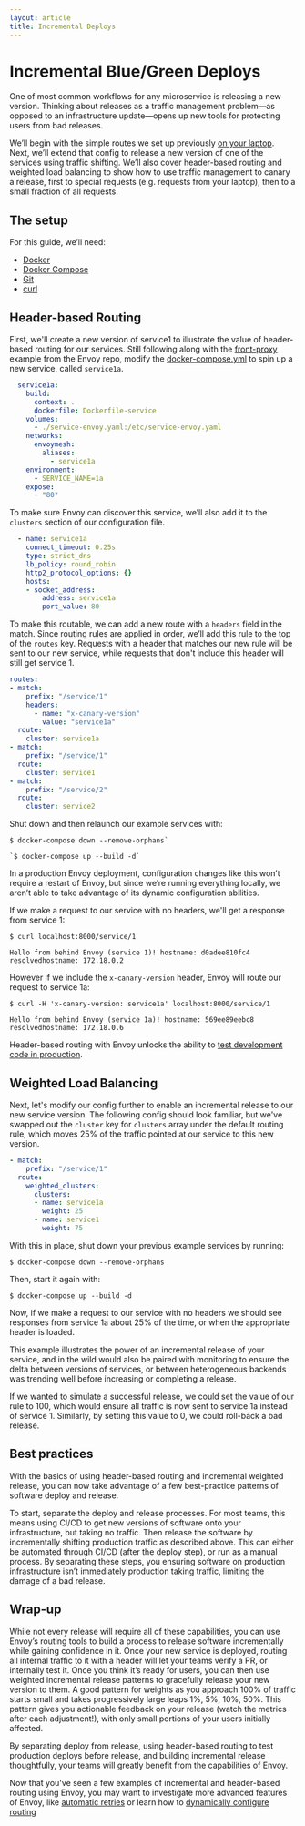 ```yaml
---
layout: article
title: Incremental Deploys
---
```


[//]: # ( Copyright 2018 Turbine Labs, Inc.                                   )
[//]: # ( we may not use this file except in compliance with the License.     )
[//]: # ( we may obtain a copy of the License at                              )
[//]: # (                                                                     )
[//]: # (     http://www.apache.org/licenses/LICENSE-2.0                      )
[//]: # (                                                                     )
[//]: # ( Unless required by applicable law or agreed to in writing, software )
[//]: # ( distributed under the License is distributed on an "AS IS" BASIS,   )
[//]: # ( WITHOUT WARRANTIES OR CONDITIONS OF ANY KIND, either express or     )
[//]: # ( implied. See the License for the specific language governing        )
[//]: # ( permissions and limitations under the License.                      )

[//]: # (Incremental Deploys)

# Incremental Blue/Green Deploys

One of most common workflows for any microservice is releasing a new version.
Thinking about releases as a traffic management problem—as opposed to an
infrastructure update—opens up new tools for protecting users from bad releases.

We’ll begin with the simple routes we set up previously
[on your laptop](on-your-laptop.html).
Next, we’ll extend that config to release a new version of one of the services
using traffic shifting. We’ll also cover header-based routing and weighted load
balancing to show how to use traffic management to canary a release, first to
special requests (e.g. requests from your laptop), then to a small fraction of
all requests.

## The setup

For this guide, we’ll need:

- [Docker](https://docs.docker.com/install/)
- [Docker Compose](https://docs.docker.com/compose/install/)
- [Git](https://help.github.com/articles/set-up-git/)
- [curl](https://curl.haxx.se/)

## Header-based Routing

First, we'll create a new version of service1 to illustrate the value of
header-based routing for our services. Still following along with the
[front-proxy](https://github.com/envoyproxy/envoy/tree/master/examples/front-proxy)
example from the Envoy repo, modify the
[docker-compose.yml](https://github.com/envoyproxy/envoy/blob/master/examples/front-proxy/docker-compose.yml)
to spin up a new service, called `service1a`.

```yaml
  service1a:
    build:
      context: .
      dockerfile: Dockerfile-service
    volumes:
      - ./service-envoy.yaml:/etc/service-envoy.yaml
    networks:
      envoymesh:
        aliases:
          - service1a
    environment:
      - SERVICE_NAME=1a
    expose:
      - "80"
```

To make sure Envoy can discover this service, we’ll also add it to the
`clusters` section of our configuration file.

```yaml
  - name: service1a
    connect_timeout: 0.25s
    type: strict_dns
    lb_policy: round_robin
    http2_protocol_options: {}
    hosts:
    - socket_address:
        address: service1a
        port_value: 80
```

To make this routable, we can add a new route with a `headers` field in the
match. Since routing rules are applied in order, we’ll add this rule to the top
of the `routes` key. Requests with a header that matches our new rule will be
sent to our new service, while requests that don't include this header will
still get service 1.

```yaml
routes:
- match:
    prefix: "/service/1"
    headers:
      - name: "x-canary-version"
        value: "service1a"
  route:
    cluster: service1a
- match:
    prefix: "/service/1"
  route:
    cluster: service1
- match:
    prefix: "/service/2"
  route:
    cluster: service2
```

Shut down and then relaunch our example services with:

```console
$ docker-compose down --remove-orphans`
```

```console
`$ docker-compose up --build -d`
```

In a production Envoy deployment, configuration changes like this won’t require
a restart of Envoy, but since we’re running everything locally, we aren’t able
to take advantage of its dynamic configuration abilities.

If we make a request to our service with no headers, we'll get a response
from service 1:

```console
$ curl localhost:8000/service/1
```

```shell
Hello from behind Envoy (service 1)! hostname: d0adee810fc4 resolvedhostname: 172.18.0.2
```

However if we include the `x-canary-version` header, Envoy will route our
request to service 1a:

```console
$ curl -H 'x-canary-version: service1a' localhost:8000/service/1
```

```shell
Hello from behind Envoy (service 1a)! hostname: 569ee89eebc8 resolvedhostname: 172.18.0.6
```

Header-based routing with Envoy unlocks the ability to
[test development code in production](https://opensource.com/article/17/8/testing-production).

## Weighted Load Balancing

Next, let's modify our config further to enable an incremental release to our
new service version. The following config should look familiar, but we've
swapped out the `cluster` key for `clusters` array under the default
routing rule, which moves 25% of the traffic pointed at our service to this
new version.

```yaml
- match:
    prefix: "/service/1"
  route:
    weighted_clusters:
      clusters:
      - name: service1a
        weight: 25
      - name: service1
        weight: 75
```

With this in place, shut down your previous example services by running:

```console
$ docker-compose down --remove-orphans
```

Then, start it again with:

```console
$ docker-compose up --build -d
```

Now, if we make a request to our service with no headers we should see
responses from service 1a about 25% of the time, or when the appropriate header
is loaded.

This example illustrates the power of an incremental release of your service,
and in the wild would also be paired with monitoring to ensure the delta
between versions of services, or between heterogeneous backends was trending
well before increasing or completing a release.

If we wanted to simulate a successful release, we could set the value of our
rule to 100, which would ensure all traffic is now sent to service 1a instead
of service 1. Similarly, by setting this value to 0, we could roll-back a bad
release.

## Best practices

With the basics of using header-based routing and incremental weighted release,
you can now take advantage of a few best-practice patterns of software deploy
and release.

To start, separate the deploy and release processes. For most teams, this means
using CI/CD to get new versions of software onto your infrastructure, but
taking no traffic. Then release the software by incrementally shifting
production traffic as described above. This can either be automated through
CI/CD (after the deploy step), or run as a manual process. By separating these
steps, you ensuring software on production infrastructure isn’t immediately
production taking traffic, limiting the damage of a bad release.

## Wrap-up

While not every release will require all of these capabilities, you can use
Envoy’s routing tools to build a process to release software incrementally
while gaining confidence in it. Once your new service is deployed, routing all
internal traffic to it with a header will let your teams verify a PR, or
internally test it. Once you think it’s ready for users, you can then use
weighted incremental release patterns to gracefully release your new version to
them. A good pattern for weights as you approach 100% of traffic starts small
and takes progressively large leaps 1%, 5%, 10%, 50%. This pattern gives you
actionable feedback on your release (watch the metrics after each adjustment!),
with only small portions of your users initially affected.

By separating deploy from release, using header-based routing to test
production deploys before release, and building incremental release
thoughtfully, your teams will greatly benefit  from the capabilities of Envoy.

Now that you've seen a few examples of incremental and header-based routing
using Envoy, you may want to investigate more advanced features of Envoy, like
[automatic retries](automatic-retries.html)
or learn how to
[dynamically configure routing](https://www.learnenvoy.io/articles/routing-configuration.html)
